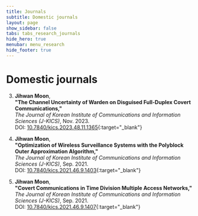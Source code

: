 ```yaml
---
title: Journals
subtitle: Domestic journals
layout: page
show_sidebar: false
tabs: tabs_research_journals
hide_hero: true
menubar: menu_research
hide_footer: true
---
```


# Domestic journals

3. __Jihwan Moon__,        
__"The Channel Uncertainty of Warden on Disguised Full-Duplex Covert Communications,"__     
_The Journal of Korean Institute of Communications and Information Sciences (J-KICS)_, Nov. 2023.        
DOI: [10.7840/kics.2023.48.11.1365](http://doi.org/10.7840/kics.2023.48.11.1365){:target="_blank"}      

2. __Jihwan Moon__,        
__"Optimization of Wireless Surveillance Systems with the Polyblock Outer Approximation Algorithm,"__     
_The Journal of Korean Institute of Communications and Information Sciences (J-KICS)_, Sep. 2021.        
DOI: [10.7840/kics.2021.46.9.1403](http://doi.org/10.7840/kics.2021.46.9.1403){:target="_blank"}  

1. __Jihwan Moon__,        
__"Covert Communications in Time Division Multiple Access Networks,"__     
_The Journal of Korean Institute of Communications and Information Sciences (J-KICS)_, Sep. 2021.        
DOI: [10.7840/kics.2021.46.9.1407](http://doi.org/10.7840/kics.2021.46.9.1407){:target="_blank"}  
